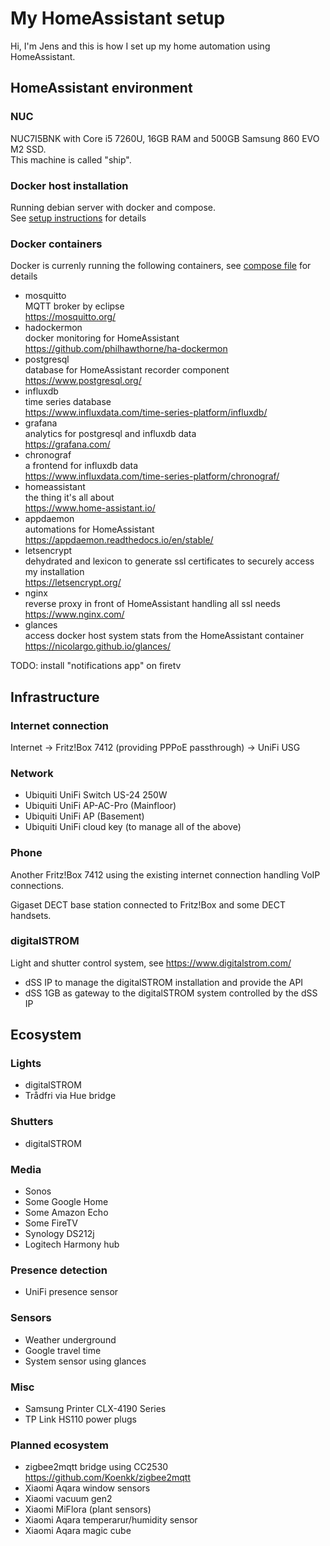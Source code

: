 # My HomeAssistant setup

Hi, I'm Jens and this is how I set up my home automation using HomeAssistant.

## HomeAssistant environment

### NUC

NUC7I5BNK with Core i5 7260U, 16GB RAM and 500GB Samsung 860 EVO M2 SSD.  
This machine is called "ship".

### Docker host installation

Running debian server with docker and compose.  
See [setup instructions](ship_setup.sh) for details

### Docker containers

Docker is currenly running the following containers, see [compose file](docker-compose.yml) for details

* mosquitto  
  MQTT broker by eclipse  
  https://mosquitto.org/
* hadockermon  
  docker monitoring for HomeAssistant  
  https://github.com/philhawthorne/ha-dockermon
* postgresql  
  database for HomeAssistant recorder component  
  https://www.postgresql.org/
* influxdb  
  time series database  
  https://www.influxdata.com/time-series-platform/influxdb/
* grafana  
  analytics for postgresql and influxdb data  
  https://grafana.com/
* chronograf  
  a frontend for influxdb data  
  https://www.influxdata.com/time-series-platform/chronograf/
* homeassistant  
  the thing it's all about  
  https://www.home-assistant.io/
* appdaemon  
  automations for HomeAssistant  
  https://appdaemon.readthedocs.io/en/stable/
* letsencrypt  
  dehydrated and lexicon to generate ssl certificates to securely access my installation  
  https://letsencrypt.org/
* nginx  
  reverse proxy in front of HomeAssistant handling all ssl needs  
  https://www.nginx.com/
* glances  
  access docker host system stats from the 
  HomeAssistant container  
  https://nicolargo.github.io/glances/

TODO: install "notifications app" on firetv

## Infrastructure

### Internet connection

Internet -> Fritz!Box 7412 (providing PPPoE passthrough) -> UniFi USG

### Network

* Ubiquiti UniFi Switch US-24 250W
* Ubiquiti UniFi AP-AC-Pro (Mainfloor)
* Ubiquiti UniFi AP (Basement)
* Ubiquiti UniFi cloud key (to manage all of the above)

### Phone

Another Fritz!Box 7412 using the existing internet connection handling VoIP connections.

Gigaset DECT base station connected to Fritz!Box and some DECT handsets.

### digitalSTROM

Light and shutter control system, see https://www.digitalstrom.com/

* dSS IP to manage the digitalSTROM installation and provide the API
* dSS 1GB as gateway to the digitalSTROM system controlled by the dSS IP

## Ecosystem

### Lights

* digitalSTROM
* Trådfri via Hue bridge

### Shutters

* digitalSTROM

### Media

* Sonos
* Some Google Home
* Some Amazon Echo
* Some FireTV
* Synology DS212j
* Logitech Harmony hub

### Presence detection

* UniFi presence sensor

### Sensors

* Weather underground
* Google travel time
* System sensor using glances

### Misc

* Samsung Printer CLX-4190 Series
* TP Link HS110 power plugs

### Planned ecosystem

* zigbee2mqtt bridge using CC2530  
  https://github.com/Koenkk/zigbee2mqtt
* Xiaomi Aqara window sensors
* Xiaomi vacuum gen2
* Xiaomi MiFlora (plant sensors)
* Xiaomi Aqara temperarur/humidity sensor
* Xiaomi Aqara magic cube
